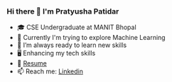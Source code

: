 ### Hi there 👋 I'm Pratyusha Patidar  

- 🎓 CSE Undergraduate at MANIT Bhopal
- 🔭 Currently I'm trying to explore Machine Learning 
- 🌱 I’m always ready to learn new skills
- 🖥 Enhancing my tech skills
- 📝 [Resume]('https://drive.google.com/file/d/1gnYHCdeRSirsCvhCtRM4jKW0_ClyUS8u/view?usp=sharing')
- 📫 Reach me: [Linkedin](https://www.linkedin.com/in/pratyusha-patidar/)
